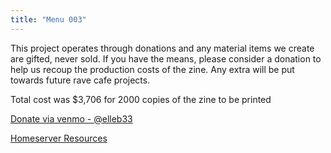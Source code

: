 ```yaml
---
title: "Menu 003"
---
```


This project operates through donations and any material items we create are gifted, never sold. If you have the means, please consider a donation to help us recoup the production costs of the zine. Any extra will be put towards future rave cafe projects.

Total cost was $3,706 for 2000 copies of the zine to be printed

[Donate via venmo - @elleb33](https://venmo.com/u/elleb33)

[Homeserver Resources](/homeserver)
